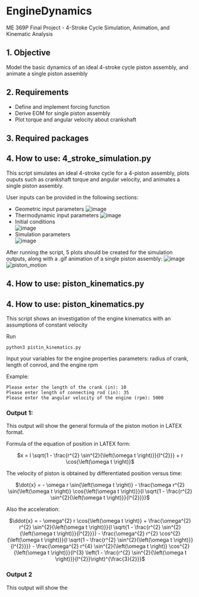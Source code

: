 # EngineDynamics
ME 369P Final Project - 4-Stroke Cycle Simulation, Animation, and Kinematic Analysis

## 1. Objective
Model the basic dynamics of an ideal 4-stroke cycle piston assembly, and animate a single piston assembly

## 2. Requirements
- Define and implement forcing function
- Derive EOM for single piston assembly
- Plot torque and angular velocity about crankshaft

## 3. Required packages


## 4. How to use: 4_stroke_simulation.py
This script simulates an ideal 4-stroke cycle for a 4-piston assembly, plots ouputs such as crankshaft torque and angular velocity, and animates a single piston assembly.

User inputs can be provided in the following sections:
- Geometric input parameters
![image](https://user-images.githubusercontent.com/112368478/205207378-22a21aac-4367-4ef2-a927-9569459da38b.png)
- Thermodynamic input parameters
![image](https://user-images.githubusercontent.com/112368478/205207425-3d4a21b0-09ef-4a31-a5ff-94b6fab6b779.png)
- Initial conditions  
![image](https://user-images.githubusercontent.com/112368478/205207451-9d732953-4d97-4e79-bef9-3ae6a52f19ec.png)
- Simulation parameters   
![image](https://user-images.githubusercontent.com/112368478/205207488-4c945b9b-cfff-414f-af77-4269c5667bdc.png)

After running the script, 5 plots should be created for the simulation outputs, along with a .gif animation of a single piston assembly:
![image](https://user-images.githubusercontent.com/112368478/205208082-a42cceb3-010d-4bcc-8d02-372850705339.png)
![piston_motion](https://user-images.githubusercontent.com/112368478/205208108-0fbb5e25-5023-4441-a2d3-b8c2b60b33ae.gif)

## 4. How to use: piston_kinematics.py
## 4. How to use: piston_kinematics.py
This script shows an investigation of the engine kinematics with an assumptions of constant velocity

Run

```
python3 pistin_kinematics.py
```
 
Input your variables for the engine properties parameters: radius of crank, length of conrod, and the engine rpm

Example: 

```
Please enter the length of the crank (in): 10
Please enter length of connecting rod (in): 35
Please enter the angular velocity of the engine (rpm): 5000
```

### Output 1:
This output will show the general formula of the piston motion in LATEX format.

Formula of the equation of position in LATEX form:

<div align='center'>

 $x = l \sqrt{1 - \frac{r^{2} \sin^{2}{\left(\omega t \right)}}{l^{2}}} + r \cos{\left(\omega t \right)}$

 </div>

 The velocity of piston is obtained by differentiated position versus time:
 <div align = 'center'>

 $\dot{x} = - \omega r \sin{\left(\omega t \right)} - \frac{\omega r^{2} \sin{\left(\omega t \right)} \cos{\left(\omega t \right)}}{l \sqrt{1 - \frac{r^{2} \sin^{2}{\left(\omega t \right)}}{l^{2}}}}$

 </div>

 Also the acceleration:
 <div align = 'center'>

 $\ddot{x} = - \omega^{2} r \cos{\left(\omega t \right)} + \frac{\omega^{2} r^{2} \sin^{2}{\left(\omega t \right)}}{l \sqrt{1 - \frac{r^{2} \sin^{2}{\left(\omega t \right)}}{l^{2}}}} - \frac{\omega^{2} r^{2} \cos^{2}{\left(\omega t \right)}}{l \sqrt{1 - \frac{r^{2} \sin^{2}{\left(\omega t \right)}}{l^{2}}}} - \frac{\omega^{2} r^{4} \sin^{2}{\left(\omega t \right)} \cos^{2}{\left(\omega t \right)}}{l^{3} \left(1 - \frac{r^{2} \sin^{2}{\left(\omega t \right)}}{l^{2}}\right)^{\frac{3}{2}}}$

 </div>

### Output 2
This output will show the 